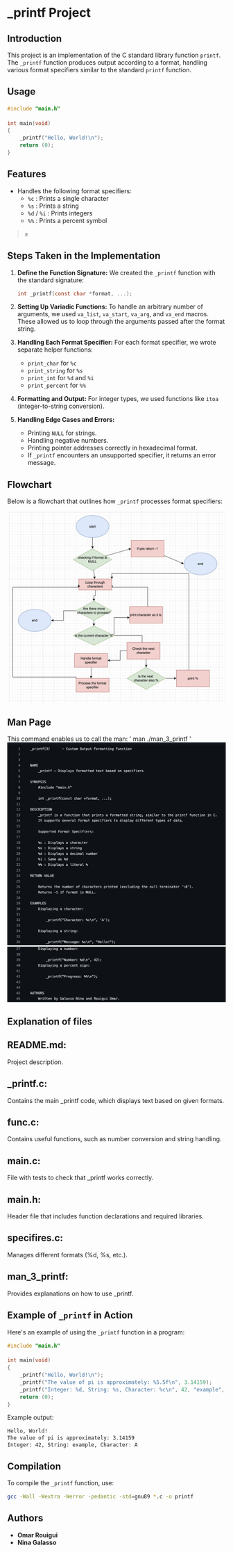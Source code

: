 # _printf Project

## Introduction

This project is an implementation of the C standard library function `printf`. The `_printf` function produces output according to a format, handling various format specifiers similar to the standard `printf` function.

## Usage

```c
#include "main.h"

int main(void)
{
    _printf("Hello, World!\n");
    return (0);
}
```

## Features

- Handles the following format specifiers:
  - `%c` : Prints a single character
  - `%s` : Prints a string
  - `%d` / `%i` : Prints integers
  - `%%` : Prints a percent symbol
>≥
## Steps Taken in the Implementation

1. **Define the Function Signature:** We created the `_printf` function with the standard signature:

   ```c
   int _printf(const char *format, ...);
   ```

2. **Setting Up Variadic Functions:** To handle an arbitrary number of arguments, we used `va_list`, `va_start`, `va_arg`, and `va_end` macros. These allowed us to loop through the arguments passed after the format string.

3. **Handling Each Format Specifier:** For each format specifier, we wrote separate helper functions:
   - `print_char` for `%c`
   - `print_string` for `%s`
   - `print_int` for `%d` and `%i`
   - `print_percent` for `%%`

4. **Formatting and Output:** For integer types, we used functions like `itoa` (integer-to-string conversion).

5. **Handling Edge Cases and Errors:**
   - Printing `NULL` for strings.
   - Handling negative numbers.
   - Printing pointer addresses correctly in hexadecimal format.
   - If `_printf` encounters an unsupported specifier, it returns an error message.

## Flowchart

Below is a flowchart that outlines how `_printf` processes format specifiers:

![Flowchart](flowchaart.jpg)


## Man Page
This command enables us to call the man:
'
man ./man_3_printf
'
![Man Page Placeholder](man1.jpg)
![Man Page Placeholder](man2.jpg)

## Explanation of files

## README.md: 
Project description.

## _printf.c: 
Contains the main _printf code, which displays text based on given formats.

## func.c: 
Contains useful functions, such as number conversion and string handling.

## main.c: 
File with tests to check that _printf works correctly.

## main.h: 
Header file that includes function declarations and required libraries.

## specifires.c: 
Manages different formats (%d, %s, etc.).

## man_3_printf: 
Provides explanations on how to use _printf.

## Example of `_printf` in Action

Here's an example of using the `_printf` function in a program:

```c
#include "main.h"

int main(void)
{
    _printf("Hello, World!\n");
    _printf("The value of pi is approximately: %5.5f\n", 3.14159);
    _printf("Integer: %d, String: %s, Character: %c\n", 42, "example", 'A');
    return (0);
}
```

Example output:

```
Hello, World!
The value of pi is approximately: 3.14159
Integer: 42, String: example, Character: A
```

## Compilation

To compile the `_printf` function, use:

```sh
gcc -Wall -Wextra -Werror -pedantic -std=gnu89 *.c -o printf
```

## Authors


- **Omar Rouigui**
- **Nina Galasso** 
